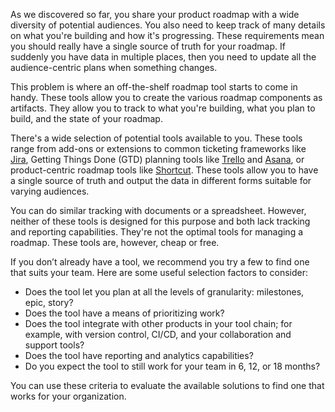 As we discovered so far, you share your product roadmap with a wide diversity of potential audiences. You also need to keep track of many details on what you're building and how it's progressing. These requirements mean you should really have a single source of truth for your roadmap. If suddenly you have data in multiple places, then you need to update all the audience-centric plans when something changes.

This problem is where an off-the-shelf roadmap tool starts to come in handy. These tools allow you to create the various roadmap components as artifacts. They allow you to track to what you're building, what you plan to build, and the state of your roadmap.

There's a wide selection of potential tools available to you. These tools range from add-ons or extensions to common ticketing frameworks like [Jira](https://www.atlassian.com/software/jira), Getting Things Done (GTD) planning tools like [Trello](https://trello.com/) and [Asana](https://asana.com/), or product-centric roadmap tools like [Shortcut](https://www.shortcut.com/). These tools allow you to have a single source of truth and output the data in different forms suitable for varying audiences.

You can do similar tracking with documents or a spreadsheet. However, neither of these tools is designed for this purpose and both lack tracking and reporting capabilities. They're not the optimal tools for managing a roadmap. These tools are, however, cheap or free.

If you don’t already have a tool, we recommend you try a few to find one that suits your team. Here are some useful selection factors to consider:

- Does the tool let you plan at all the levels of granularity: milestones, epic, story?
- Does the tool have a means of prioritizing work?
- Does the tool integrate with other products in your tool chain; for example, with version control, CI/CD, and your collaboration and support tools?
- Does the tool have reporting and analytics capabilities?
- Do you expect the tool to still work for your team in 6, 12, or 18 months?

You can use these criteria to evaluate the available solutions to find one that works for your organization.
